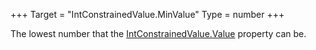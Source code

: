 +++
Target = "IntConstrainedValue.MinValue"
Type = number
+++

The lowest number that the [IntConstrainedValue.Value](https://developer.roblox.com/api-reference/property/IntConstrainedValue/Value) property can be.